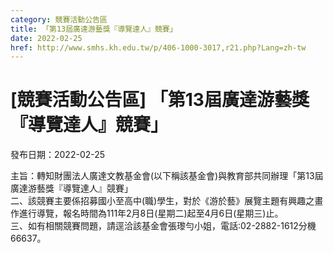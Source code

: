```yaml
---
category: 競賽活動公告區
title: 「第13屆廣達游藝獎『導覽達人』競賽」
date: 2022-02-25
href: http://www.smhs.kh.edu.tw/p/406-1000-3017,r21.php?Lang=zh-tw
---
```


# [競賽活動公告區] 「第13屆廣達游藝獎『導覽達人』競賽」

發布日期：2022-02-25

主旨：轉知財團法人廣達文教基金會(以下稱該基金會)與教育部共同辦理「第13屆廣達游藝獎『導覽達人』競賽」  
二、該競賽主要係招募國小至高中(職)學生，對於《游於藝》展覽主題有興趣之畫作進行導覽，報名時間為111年2月8日(星期二)起至4月6日(星期三)止。  
三、如有相關競賽問題，請逕洽該基金會張瓈勻小姐，電話:02-2882-1612分機66637。

